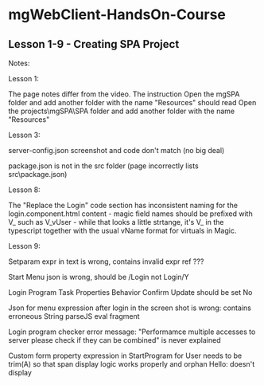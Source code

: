 # mgWebClient-HandsOn-Course
## Lesson 1-9 - Creating SPA Project


Notes:

Lesson 1:

The page notes differ from the video.
The instruction Open the mgSPA folder and add another folder with the name "Resources" should read
Open the projects\mgSPA\SPA folder and add another folder with the name "Resources"


Lesson 3:

server-config.json screenshot and code don't match
(no big deal)

package.json is not in the src folder (page incorrectly lists src\package.json)


Lesson 8:

The "Replace the Login" code section has inconsistent naming for the login.component.html content - magic field names should be prefixed with V_ such as V_vUser - while that looks a little strtange, it's V_ in the typescript together with the usual vName format for virtuals in Magic.


Lesson 9:

Setparam expr in text is wrong, contains invalid expr ref ???

Start Menu json is wrong, should be /Login not Login/Y

Login Program Task Properties Behavior Confirm Update should be set No

Json for menu expression after login in the screen shot is wrong: contains erroneous String parseJS eval fragment

Login program checker error message:
"Performamce multiple accesses to server please check if they can be combined" is never explained

Custom form property expression in StartProgram for User needs to be trim(A) so that span display logic works properly and orphan Hello: doesn't display

